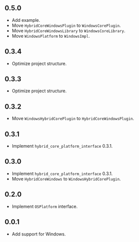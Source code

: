 ## 0.5.0

* Add example.
* Move `HybridCoreWindowsPlugin` to `WindowsCorePlugin`.
* Move `HybridCoreWindowsLibrary` to `WindowsCoreLibrary`.
* Move `WindowsPlatform` to `WindowsImpl`.

## 0.3.4

* Optimize project structure.

## 0.3.3

* Optimize project structure.

## 0.3.2

* Move `WindowsHybridCorePlugin` to `HybridCoreWindowsPlugin`.

## 0.3.1

* Implement `hybrid_core_platform_interface` 0.3.1.

## 0.3.0

* Implement `hybrid_core_platform_interface` 0.3.1.
* Move `HybridCoreWindows` to `WindowsHybridCorePlugin`.

## 0.2.0

* Implement `OSPlatform` interface.

## 0.0.1

* Add support for Windows.
